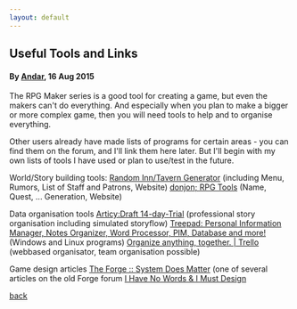 ```yaml
---
layout: default
---
```


## Useful Tools and Links

#### By [Andar](https://forums.rpgmakerweb.com/index.php?members/andar.11882/), 16 Aug 2015

The RPG Maker series is a good tool for creating a game, but even the makers can't do everything. And especially when you plan to make a bigger or more complex game, then you will need tools to help and to organise everything.

Other users already have made lists of programs for certain areas - you can find them on the forum, and I'll link them here later.
But I'll begin with my own lists of tools I have used or plan to use/test in the future.


World/Story building tools:
[Random Inn/Tavern Generator](http://inkwellideas.com/free-tools/random-inn-generator-floorplan/) (including Menu, Rumors, List of Staff and Patrons, Website)
[donjon; RPG Tools](http://donjon.bin.sh) (Name, Quest, ... Generation, Website)


Data organisation tools
[Articy:Draft 14-day-Trial](https://www.nevigo.com/en/articydraft/try/) (professional story organisation including simulated storyflow)
[Treepad: Personal Information Manager, Notes Organizer, Word Processor, PIM, Database and more!](http://www.treepad.com) (Windows and Linux programs)
[Organize anything, together. | Trello](https://trello.com) (webbased organisator, team organisation possible)


Game design articles
[The Forge :: System Does Matter](http://www.indie-rpgs.com/_articles/system_does_matter.html) (one of several articles on the old Forge forum
[I Have No Words & I Must Design](http://www.costik.com/nowords2002.pdf)

[back](./)

